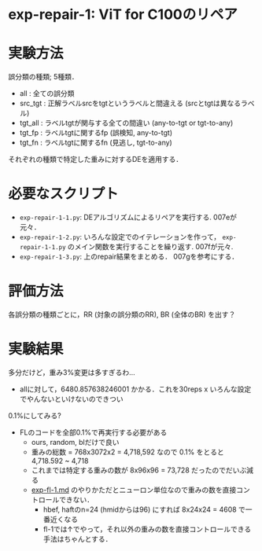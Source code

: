 # exp-repair-1: ViT for C100のリペア

# 実験方法
誤分類の種類; 5種類．
- all : 全ての誤分類
- src_tgt : 正解ラベルsrcをtgtというラベルと間違える (srcとtgtは異なるラベル)
- tgt_all : ラベルtgtが関与する全ての間違い (any-to-tgt or tgt-to-any)
- tgt_fp : ラベルtgtに関するfp (誤検知, any-to-tgt)
- tgt_fn : ラベルtgtに関するfn (見逃し, tgt-to-any)

それぞれの種類で特定した重みに対するDEを適用する．

# 必要なスクリプト
- `exp-repair-1-1.py`: DEアルゴリズムによるリペアを実行する. 007eが元々．
- `exp-repair-1-2.py`: いろんな設定でのイテレーションを作って， `exp-repair-1-1.py` のメイン関数を実行することを繰り返す. 007fが元々.
- `exp-repair-1-3.py`: 上のrepair結果をまとめる． 007gを参考にする．

# 評価方法
各誤分類の種類ごとに，RR (対象の誤分類のRR), BR (全体のBR) を出す？

# 実験結果

多分だけど，重み3%変更は多すぎるわ...
- allに対して，6480.857638246001 かかる．これを30reps x いろんな設定でやんないといけないのできつい

0.1%にしてみる?
- FLのコードを全部0.1%で再実行する必要がある
    - ours, random, blだけで良い
    - 重みの総数 = 768x3072x2 = 4,718,592 なので 0.1% をとると 4,718.592 ~ 4,718
    - これまでは特定する重みの数が 8x96x96 = 73,728 だったのでだいぶ減る
    - [exp-fl-1.md](/src/exp-fl-1.md) のやりかただとニューロン単位なので重みの数を直接コントロールできない．
        - hbef, haftのn=24 (hmidからは96) にすれば 8x24x24 = 4608 で一番近くなる
        - fl-1では↑でやって，それ以外の重みの数を直接コントロールできる手法はちゃんとする．